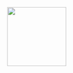 <div align="center"> <img height="137px" src="https://github-readme-stats.vercel.app/api?username=oscar-mx&hide_title=true&hide_border=true&show_icons=trueline_height=21&text_color=000&icon_color=000&bg_color=0,ea6161,ffc64d,fffc4d,52fa5a&theme=graywhite" /> </div>
